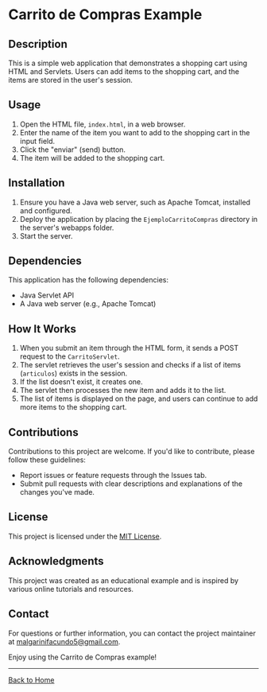 # Carrito de Compras Example

## Description
This is a simple web application that demonstrates a shopping cart using HTML and Servlets. Users can add items to the shopping cart, and the items are stored in the user's session.

## Usage
1. Open the HTML file, `index.html`, in a web browser.
2. Enter the name of the item you want to add to the shopping cart in the input field.
3. Click the "enviar" (send) button.
4. The item will be added to the shopping cart.

## Installation
1. Ensure you have a Java web server, such as Apache Tomcat, installed and configured.
2. Deploy the application by placing the `EjemploCarritoCompras` directory in the server's webapps folder.
3. Start the server.

## Dependencies
This application has the following dependencies:
- Java Servlet API
- A Java web server (e.g., Apache Tomcat)

## How It Works
1. When you submit an item through the HTML form, it sends a POST request to the `CarritoServlet`.
2. The servlet retrieves the user's session and checks if a list of items (`articulos`) exists in the session.
3. If the list doesn't exist, it creates one.
4. The servlet then processes the new item and adds it to the list.
5. The list of items is displayed on the page, and users can continue to add more items to the shopping cart.

## Contributions
Contributions to this project are welcome. If you'd like to contribute, please follow these guidelines:
- Report issues or feature requests through the Issues tab.
- Submit pull requests with clear descriptions and explanations of the changes you've made.

## License
This project is licensed under the [MIT License](LICENSE).

## Acknowledgments
This project was created as an educational example and is inspired by various online tutorials and resources.

## Contact
For questions or further information, you can contact the project maintainer at [malgarinifacundo5@gmail.com](mailto:malgarinifacundo5@email.com).

Enjoy using the Carrito de Compras example! 

---
[Back to Home](http://localhost:8080/EjemploCarritoCompras/CarritoServlet)
